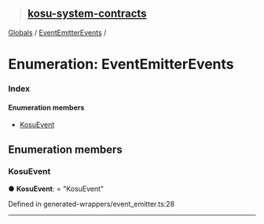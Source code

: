 > ## [kosu-system-contracts](../README.md)

[Globals](../globals.md) / [EventEmitterEvents](eventemitterevents.md) /

# Enumeration: EventEmitterEvents

### Index

#### Enumeration members

* [KosuEvent](eventemitterevents.md#kosuevent)

## Enumeration members

###  KosuEvent

● **KosuEvent**: = "KosuEvent"

Defined in generated-wrappers/event_emitter.ts:28

___